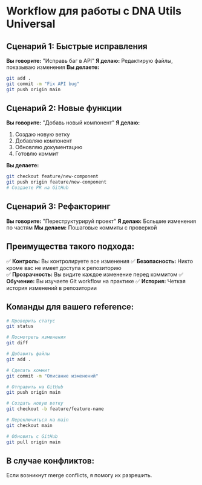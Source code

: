 # Workflow для работы с DNA Utils Universal

## Сценарий 1: Быстрые исправления

**Вы говорите:** "Исправь баг в API"
**Я делаю:** Редактирую файлы, показываю изменения
**Вы делаете:** 
```bash
git add .
git commit -m "Fix API bug"
git push origin main
```

## Сценарий 2: Новые функции

**Вы говорите:** "Добавь новый компонент"
**Я делаю:** 
1. Создаю новую ветку
2. Добавляю компонент
3. Обновляю документацию
4. Готовлю коммит

**Вы делаете:**
```bash
git checkout feature/new-component
git push origin feature/new-component
# Создаете PR на GitHub
```

## Сценарий 3: Рефакторинг

**Вы говорите:** "Переструктурируй проект"
**Я делаю:** Большие изменения по частям
**Мы делаем:** Пошаговые коммиты с проверкой

## Преимущества такого подхода:

✅ **Контроль:** Вы контролируете все изменения
✅ **Безопасность:** Никто кроме вас не имеет доступа к репозиторию  
✅ **Прозрачность:** Вы видите каждое изменение перед коммитом
✅ **Обучение:** Вы изучаете Git workflow на практике
✅ **История:** Четкая история изменений в репозитории

## Команды для вашего reference:

```bash
# Проверить статус
git status

# Посмотреть изменения
git diff

# Добавить файлы
git add .

# Сделать коммит
git commit -m "Описание изменений"

# Отправить на GitHub
git push origin main

# Создать новую ветку
git checkout -b feature/feature-name

# Переключиться на main
git checkout main

# Обновить с GitHub
git pull origin main
```

## В случае конфликтов:

Если возникнут merge conflicts, я помогу их разрешить.
